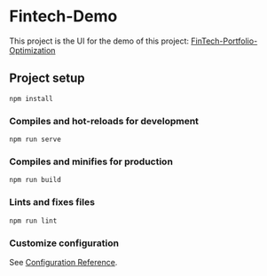 # Fintech-Demo

This project is the UI for the demo of this project: [FinTech-Portfolio-Optimization]([https://link-url-here.org](https://github.com/simon-moulin/FinTech-Portfolio-Optimization))

## Project setup
```
npm install
```

### Compiles and hot-reloads for development
```
npm run serve
```

### Compiles and minifies for production
```
npm run build
```

### Lints and fixes files
```
npm run lint
```

### Customize configuration
See [Configuration Reference](https://cli.vuejs.org/config/).
